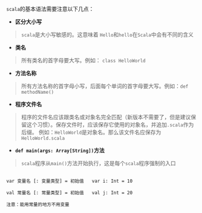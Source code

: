 `scala`的基本语法需要注意以下几点：

 - **区分大小写**
> `scala`是大小写敏感的。这意味着 `Hello`和`hello`在`Scala`中会有不同的含义

 - **类名**
> 所有类名的首字母要大写。例如： `class HelloWorld`

 - **方法名称**
> 所有方法名称的首字母小写，后面每个单词的首字母要大写。例如：`def methodName()`

 - **程序文件名**
> 程序的文件名应该跟类名或对象名完全匹配（新版本不需要了，但是建议保留这个习惯）。保存文件时，应该保存它使用的对象名，并追加`.scala`作为后缀。
> 例如：`HelloWorld`是对象名。那么该文件名应保存为`HelloWorld.scala`

 - **`def main(args: Array[String])`方法** 
> `scala`程序从`main()`方法开始执行，这是每个`scala`程序强制的入口


```

var 变量名 [: 变量类型] = 初始值   var i: Int = 10 

val 常量名 [: 常量类型] = 初始值   val j: Int = 20

注意：能用常量的地方不用变量

```